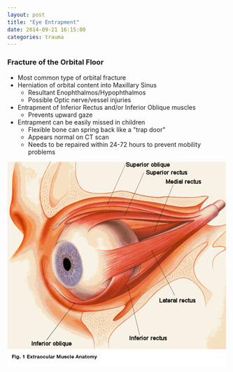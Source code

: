 ```yaml
---
layout: post
title: "Eye Entrapment"
date: 2014-09-21 16:15:00
categories: trauma
---
```


### Fracture of the Orbital Floor

* Most common type of orbital fracture
* Herniation of orbital content into Maxillary Sinus
  * Resultant Enophthalmos/Hypophthalmos
  * Possible Optic nerve/vessel injuries
* Entrapment of Inferior Rectus and/or Inferior Oblique muscles
  * Prevents upward gaze
* Entrapment can be easily missed in children
  * Flexible bone can spring back like a "trap door"
  * Appears normal on CT scan
  * Needs to be repaired within 24-72 hours to prevent mobility problems
  
![eye-anatomy](/assets/2014-09-21-eye-entrapment/eye_anatomy.jpg)